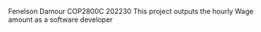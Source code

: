 Fenelson Damour COP2800C 202230
This project outputs the hourly Wage amount as a software developer
